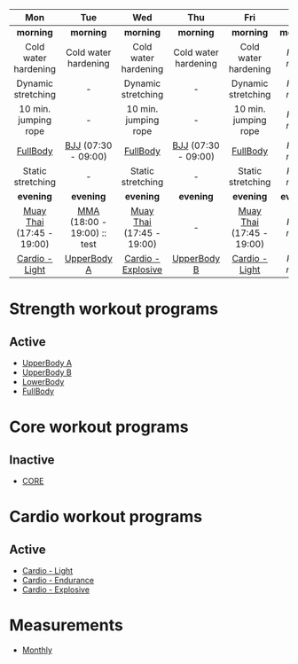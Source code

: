 | Mon | Tue | Wed | Thu | Fri | Sat | Sun |
|:-:|:-:|:-:|:-:|:-:|:-:|:-:|
| **morning** | **morning** | **morning** | **morning** | **morning** | **morning** |  **morning** |
| Cold water hardening | Cold water hardening | Cold water hardening | Cold water hardening | Cold water hardening | *REST mode* | *REST mode* |
| Dynamic stretching | *-* | Dynamic stretching | *-* | Dynamic stretching | *REST mode* | *REST mode* |
| 10 min. jumping rope | *-* | 10 min. jumping rope | *-* | 10 min. jumping rope | *REST mode* | *REST mode* |
| [FullBody](https://github.com/mobsikx/workout/blob/master/Strength-FullBody.md) | [BJJ](https://www.lannagym.cz/rozvrh/) (07:30 - 09:00) | [FullBody](https://github.com/mobsikx/workout/blob/master/Strength-FullBody.md) | [BJJ](https://www.lannagym.cz/rozvrh/) (07:30 - 09:00) | [FullBody](https://github.com/mobsikx/workout/blob/master/Strength-FullBody.md) | *REST mode* | *REST mode* |
| Static stretching | *-* | Static stretching | *-* | Static stretching | *REST mode* | *REST mode* |
| **evening** | **evening** | **evening** | **evening** | **evening** | **evening** | **evening** |
| [Muay Thai](https://www.lannagym.cz/rozvrh/) (17:45 - 19:00) | [MMA](https://www.lannagym.cz/rozvrh/) (18:00 - 19:00) :: test | [Muay Thai](https://www.lannagym.cz/rozvrh/) (17:45 - 19:00) | *-* | [Muay Thai](https://www.lannagym.cz/rozvrh/) (17:45 - 19:00) | *REST mode* | *REST mode* |
| [Cardio - Light](https://github.com/mobsikx/workout/blob/master/Cardio-Light.md) | [UpperBody A](https://github.com/mobsikx/workout/blob/master/Strength-UpperBodyA.md) | [Cardio - Explosive](https://github.com/mobsikx/workout/blob/master/Cardio-Explosive.md) | [UpperBody B](https://github.com/mobsikx/workout/blob/master/Strength-UpperBodyB.md) | [Cardio - Light](https://github.com/mobsikx/workout/blob/master/Cardio-Light.md) | *REST mode* | *REST mode* |

# Strength workout programs
## Active
* [UpperBody A](https://github.com/mobsikx/workout/blob/master/Strength-UpperBodyA.md)
* [UpperBody B](https://github.com/mobsikx/workout/blob/master/Strength-UpperBodyB.md)
* [LowerBody](https://github.com/mobsikx/workout/blob/master/Strength-LowerBody.md)
* [FullBody](https://github.com/mobsikx/workout/blob/master/Strength-FullBody.md)

# Core workout programs
## Inactive
* [CORE](https://github.com/mobsikx/workout/blob/master/Core.md)

# Cardio workout programs
## Active
* [Cardio - Light](https://github.com/mobsikx/workout/blob/master/Cardio-Light.md)
* [Cardio - Endurance](https://github.com/mobsikx/workout/blob/master/Cardio-Endurance.md)
* [Cardio - Explosive](https://github.com/mobsikx/workout/blob/master/Cardio-Explosive.md)

# Measurements
* [Monthly](https://onedrive.live.com/edit.aspx?resid=201A2B187B4F6840!127&app=Excel&wdnd=1&wdPreviousSession=d4c29844%2D4119%2D400d%2Da5bd%2D41ce04693cb3)
